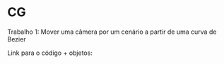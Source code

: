 # CG

Trabalho 1: Mover uma câmera por um cenário a partir de uma curva de Bezier

Link para o código + objetos:
